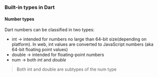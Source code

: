 ### Built-in types in Dart

#### Number types

Dart numbers can be classified in two types:

- int -> intended for numbers no large than 64-bit size(depending on platform). In web, int values are converted to JavaScript numbers (aka 64-bit floating point values)
- double -> intended for floating-point numbers
- num -> both *int* and *double*

> Both int and double are subtypes of the num type